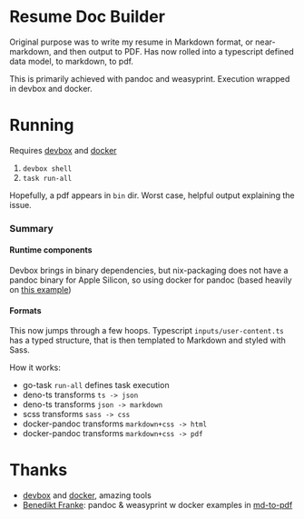 # Resume Doc Builder

Original purpose was to write my resume in Markdown format, or near-markdown, and then output to PDF. Has now rolled into a typescript defined data model, to markdown, to pdf.

This is primarily achieved with pandoc and weasyprint. Execution wrapped in devbox and docker.

# Running
Requires [devbox](https://www.jetify.com/devbox) and [docker](https://docs.docker.com/get-started/get-docker/)

1. `devbox shell`
1. `task run-all`

Hopefully, a pdf appears in `bin` dir. Worst case, helpful output explaining the issue.

### Summary
#### Runtime components
Devbox brings in binary dependencies, but nix-packaging does not have a pandoc binary for Apple Silicon, so using docker for pandoc (based heavily on [this example](https://github.com/spawnia/md-to-pdf))

#### Formats
This now jumps through a few hoops. Typescript `inputs/user-content.ts` has a typed structure, that is then templated to Markdown and styled with Sass. 

How it works:
* go-task `run-all` defines task execution
* deno-ts transforms `ts -> json`
* deno-ts transforms `json -> markdown`
* scss transforms `sass -> css`
* docker-pandoc transforms `markdown+css -> html`
* docker-pandoc transforms `markdown+css -> pdf`

# Thanks
* [devbox](https://www.jetify.com/devbox) and [docker](https://docs.docker.com/get-started/get-docker/), amazing tools
* [Benedikt Franke](https://github.com/spawnia): pandoc & weasyprint w docker examples in [md-to-pdf](https://github.com/spawnia/md-to-pdf)
